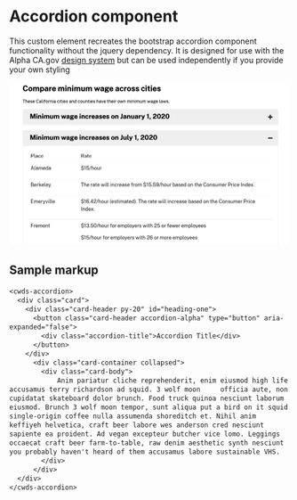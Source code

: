 # Accordion component

This custom element recreates the bootstrap accordion component functionality without the jquery dependency. It is designed for use with the Alpha CA.gov <a href="https://cwds.dev">design system</a> but can be used independently if you provide your own styling

<img src="https://raw.githubusercontent.com/cagov/Alpha/master/components/accordion/accordion.png" />

## Sample markup

```
<cwds-accordion>
  <div class="card">
    <div class="card-header py-20" id="heading-one">
      <button class="card-header accordion-alpha" type="button" aria-expanded="false">
        <div class="accordion-title">Accordion Title</div>
      </button>
    </div>
      <div class="card-container collapsed">
        <div class="card-body">
            Anim pariatur cliche reprehenderit, enim eiusmod high life accusamus terry richardson ad squid. 3 wolf moon     officia aute, non cupidatat skateboard dolor brunch. Food truck quinoa nesciunt laborum eiusmod. Brunch 3 wolf moon tempor, sunt aliqua put a bird on it squid single-origin coffee nulla assumenda shoreditch et. Nihil anim keffiyeh helvetica, craft beer labore wes anderson cred nesciunt sapiente ea proident. Ad vegan excepteur butcher vice lomo. Leggings occaecat craft beer farm-to-table, raw denim aesthetic synth nesciunt you probably haven't heard of them accusamus labore sustainable VHS.
        </div>
      </div>
  </div>
</cwds-accordion>
```
